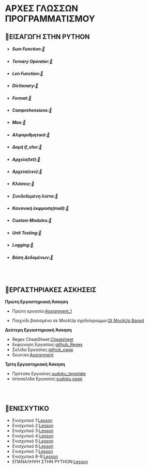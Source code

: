 # ΑΡΧΕΣ ΓΛΩΣΣΩΝ ΠΡΟΓΡΑΜΜΑΤΙΣΜΟΥ



## 📎ΕΙΣΑΓΩΓΗ ΣΤΗΝ PYTHON
    
    
 * ##### Sum Function:[🔘](https://github.com/vasnastos/AGP/blob/master/Basics/sum.py)
* ##### Ternary Operator:[🔘](https://github.com/vasnastos/AGP/blob/master/Basics/ternary_operator.py)
* ##### Len Function:[🔘](https://github.com/vasnastos/AGP/blob/master/Basics/len.py)
* ##### Dictionary:[🔘](https://github.com/vasnastos/AGP/blob/master/Basics/dictionary.py)
* ##### Format:[🔘](https://github.com/vasnastos/AGP/blob/master/Basics/format.py)
* ##### Comprehensions:[🔘](https://github.com/vasnastos/AGP/blob/master/Basics/comprehensions.py)
* ##### Max:[🔘](https://github.com/vasnastos/AGP/blob/master/Basics/max.py)
* ##### Αλφαριθμητικά:[🔘](https://github.com/vasnastos/AGP/blob/master/Basics/strings.py)
* ##### Δομή if_else:[🔘](https://github.com/vasnastos/AGP/blob/master/Basics/if_else.py)
* ##### Αρχεία(txt):[🔘](https://github.com/vasnastos/AGP/tree/master/Basics/file(txt))
* ##### Αρχεία(csv):[🔘](https://github.com/vasnastos/AGP/tree/master/Basics/file(csv))
* ##### Κλάσεις:[🔘](https://github.com/vasnastos/AGP/blob/master/Basics/class.py)
* ##### Συνδεδεμένη λίστα:[🔘](https://github.com/vasnastos/AGP/blob/master/Basics/linked_list.py)
* ##### Κανονική έκφραση(mail):[🔘](https://github.com/vasnastos/AGP/blob/master/Basics/mail.py)
* ##### Custom Modules:[🔘](https://github.com/vasnastos/AGP/tree/master/Basics/modules)
* ##### Unit Testing:[🔘](https://github.com/vasnastos/AGP/blob/master/Basics/testing.py)
* ##### Logging:[🔘](https://github.com/vasnastos/AGP/blob/master/Basics/Logging.py)
 * ##### Βάση Δεδομένων:[🔘](https://github.com/vasnastos/AGP/blob/master/Basics/database.ipynb)

<br>
<br>


## 📎ΕΡΓΑΣΤΗΡΙΑΚΕΣ ΑΣΚΗΣΕΙΣ

**Πρώτη Εργαστηριακή Άσκηση**
    
* Πρώτη εργασία:[Assignment_1](https://github.com/vasnastos/AGP/tree/master/ASSIGNMENT_1)
    
* Παιχνίδι βασισμένο σε MockUp σχεδιάγραμμα:[Qt MockUp Based](https://github.com/vasnastos/AGP/blob/master/ASSIGNMENT_1/rps.png)
    
**Δεύτερη Εργαστηριακή Άσκηση**
  
  * Regex CheatSheet:[Cheatsheet](https://cheatography.com/davechild/cheat-sheets/regular-expressions/pdf_bw/)
  * Εκφώνηση Εργασίας:[github_Regex](https://chgogos.github.io/dituoi_agp/resources/agp_assignment20210329.pdf)
  * Σελίδα Εργασίας:[github_page](https://vasnastos.github.io/Assignment_AGP/)
  * Sources:[Assignment](https://github.com/vasnastos/Assignment_AGP)
 

**Τρίτη Εργαστηριακή Άσκηση**
   * Πρότυπο Εργασίας:[sudoku_template](https://github.com/vasnastos/AGP/raw/master/Assignment_3/assignmentDitSudoku.zip)
   * Ιστοσελίδα Εργασίας:[sudoku page](https://vasnastos.github.io/DITUOI_AGP_SUDOKU/)

<br><br>


## 📎ΕΝΙΣΧΥΤΙΚO
  * Ενισχυτικό 1:[Lesson](./L01/lesson_1.html)
  * Ενισχυτικό 2:[Lesson](./L02/lesson_2.html)
  * Ενισχυτικό 3:[Lesson](./L03/lesson_3.html)
  * Ενισχυτικό 4:[Lesson](./L04/lesson_4.html)
  * Ενισχυτικό 5:[Lesson](./L05/lesson_5.html)
  * Ενισχυτικό 6:[Lesson](https://vasnastos.githu.io/Assignment_AGP/)
  * Ενισχυτικό 7:[Lesson](./L07/lesson_7.html)
  * Ενισχυτικό 8-9:[Lesson](https://vasnastos.github.io/DITUOI_AGP_SUDOKU/)
  * ΕΠΑΝΑΛΗΨΗ ΣΤΗΝ PYTHON:[Lesson](./final.md)
  
